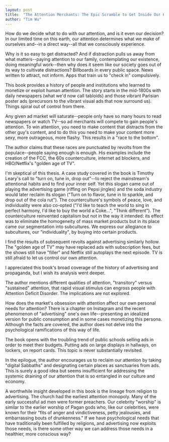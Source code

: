 ```yaml
---
layout: post
title:  "The Attention Merchants: The Epic Scramble to Get Inside Our Heads"
author: "Tim Wu"
---
```


How do we decide what to do with our attention, and is it even our decision? In our limited time on this earth, our attention determines what we make of ourselves and--in a direct way--all that we consciously experience.

Why is it so easy to get distracted? And if distraction pulls us away from what matters--paying attention to our family, contemplating our existence, doing meaningful work--then why does it seem like our society goes out of its way to cultivate distractions? Billboards in every public space. News written to attract, not inform. Apps that train us to "check in" compulsively.

This book provides a history of people and institutions who learned to monetize or exploit human attention. The story starts in the mid-1800s with daily newspapers (what we'd now call tabloids) and those vibrant Parisian poster ads (precursors to the vibrant visual ads that now surround us). Things spiral out of control from there.

Any given ad market will saturate--people only have so many hours to read newspapers or watch TV--so ad merchants will compete to gain people's attention. To win attention, you need to make content that distracts from the other guy's content, and to do this you need to make your content more sexy, more outrageous, more flashy. This results in a "race to the bottom".

The author claims that these races are punctuated by revolts from the populace--people saying enough is enough. His examples include the creation of the FCC, the 60s counterculture, internet ad blockers, and HBO/Netflix's "golden age of TV".

I'm skeptical of this thesis. A case study covered in the book is Timothy Leary's call to "turn on, tune in, drop out"--to reject the mainstream's attentional habits and to find your inner self. Yet this slogan came out of playing the advertising game (riffing on Pepsi jingles) and the soda industry would later reclaim its slogan ("Turn on to flavor, tune in to sparkle, and drop out of the cola rut"). The counterculture's symbols of peace, love, and individuality were also co-opted ("I'd like to teach the world to sing in perfect harmony, I'd like to buy the world a Coke...", "Think different"). The counterculture reinvented capitalism but not in the way it intended: its effect was to eliminate the homogeneity of mass market products but in its place came our segmentation into subcultures. We express our allegiance to subcultures, our "individuality", by buying into certain products.

I find the results of subsequent revolts against advertising similarly hollow. The "golden age of TV" may have replaced ads with subscription fees, but the shows still have "filler" and Netflix still autoplays the next episode. TV is still afraid to let us control our own attention.

I appreciated this book's broad coverage of the history of advertising and propaganda, but I wish its analysis went deeper.

The author mentions different qualities of attention, "transitory" versus "sustained" attention, that rapid visual stimulus can engross people with Attention Deficit Disorder. The implications are not explored.

How does the market's obsession with attention affect our own personal needs for attention? There is a chapter on Instagram and the recent phenomenon of "advertising" one's own life--presenting an idealized version for public consumption and in some cases monetizing this persona. Although the facts are covered, the author does not delve into the psychological ramifications of this way of life.

The book opens with the troubling trend of public schools selling ads in order to meet their budgets. Putting ads on large displays in hallways, on lockers, on report cards. This topic is never substantially revisited.

In the epilogue, the author encourages us to reclaim our attention by taking "digital Sabbaths" and designating certain places as sanctuaries from ads. This is surely a good idea but seems insufficient for addressing the systemic draining of our attention that is so entangled in our culture and economy.

A worthwhile insight developed in this book is the lineage from religion to advertising. The church had the earliest attention monopoly. Many of the early successful ad men were former preachers. Our celebrity "worship" is similar to the earlier worship of Pagan gods who, like our celebrities, were known for their "fits of anger and vindictiveness, petty jealousies, and embarrassing bouts of drunkenness." If we have psychological needs that have traditionally been fulfilled by religions, and advertising now exploits those needs, is there some other way we can address those needs in a healthier, more conscious way?